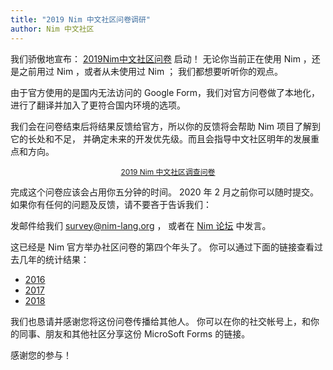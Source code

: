 ```yaml
---
title: "2019 Nim 中文社区问卷调研"
author: Nim 中文社区
---
```


我们骄傲地宣布：
[2019Nim中文社区问卷](https://forms.gle/MM28istruU8YC7Fz9)
启动！
无论你当前正在使用 Nim ，还是之前用过 Nim ，或者从未使用过 Nim ；
我们都想要听听你的观点。

由于官方使用的是国内无法访问的 Google Form，我们对官方问卷做了本地化，进行了翻译并加入了更符合国内环境的选项。

我们会在问卷结束后将结果反馈给官方，所以你的反馈将会帮助 Nim 项目了解到它的长处和不足，
并确定未来的开发优先级。而且会指导中文社区明年的发展重点和方向。

<div style="text-align: center;">
  <a class="pure-button pure-button-primary" style="font-size: 85%; display: inline-block;" href="https://forms.office.com/Pages/ResponsePage.aspx?id=DQSIkWdsW0yxEjajBLZtrQAAAAAAAAAAAAO__fWYCt9UOEFCUFpQRThNNlZSVzQ0RjYzUUFPMllCNy4u" target="_blank">
  2019 Nim 中文社区调查问卷
  </a>
</div>

完成这个问卷应该会占用你五分钟的时间。
2020 年 2 月之前你可以随时提交。
如果你有任何的问题及反馈，请不要吝于告诉我们：

发邮件给我们 [survey@nim-lang.org](mailto:survey@nim-lang.org) ，
或者在 [Nim 论坛](http://forum.nim-lang.org) 中发言。

这已经是 Nim 官方举办社区问卷的第四个年头了。
你可以通过下面的链接查看过去几年的统计结果：

* [2016](https://nim-lang.org/blog/2016/09/03/community-survey-results-2016.html)
* [2017](https://nim-lang.org/blog/2017/10/01/community-survey-results-2017.html)
* [2018](https://nim-lang.org/blog/2018/10/27/community-survey-results-2018.html)

我们也恳请并感谢您将这份问卷传播给其他人。
你可以在你的社交帐号上，和你的同事、朋友和其他社区分享这份 MicroSoft Forms 的链接。

感谢您的参与！
